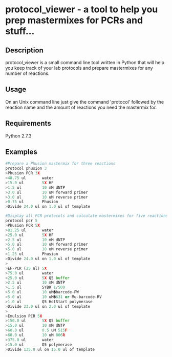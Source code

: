 protocol_viewer - a tool to help you prep mastermixes for PCRs and stuff...
===========================================================================

Description
-----------

protocol_viewer is a small command line tool written in Python that will help you keep track of your lab protocols and prepare mastermixes for any number of reactions.


Usage
-----

On an Unix command line just give the command 'protocol' followed by the reaction name and the amount of reactions you need the mastermix for.


Requirements
------------
Python 2.7.3


Examples
--------
```python
#Prepare a Phusion mastermix for three reactions
protocol phusion 3
>Phusion PCR 3X
>48.75 ul       water
>15.0 ul        5X HF
>1.5 ul         10 mM dNTP
>3.0 ul         10 uM forward primer
>3.0 ul         10 uM reverse primer
>0.75 ul        Phusion
>Divide 24.0 ul on 1.0 ul of template

#Display all PCR protocols and calculate mastermixes for five reactions
protocol pcr 5
>Phusion PCR 5X
>81.25 ul       water
>25.0 ul        5X HF
>2.5 ul         10 mM dNTP
>5.0 ul         10 uM forward primer
>5.0 ul         10 uM reverse primer
>1.25 ul        Phusion
>Divide 24.0 ul on 1.0 ul of template
>
>EF-PCR (25 ul) 5X
>75.0 ul        water
>25.0 ul        5X Q5 buffer
>2.5 ul         10 mM dNTP
>1.5 ul         SYBR 1/500
>5.0 ul         10 uM�barcode-FW
>5.0 ul         10 uM�631 or Mu-barcode-RV
>1.0 ul         Q5 HotStart polymerase
>Divide 23.0 ul on 2.0 ul of template
>
>Emulsion PCR 5X
>150.0 ul       5X Q5 buffer
>15.0 ul        10 mM dNTP
>60.0 ul        0.5 uM 515F
>60.0 ul        10 uM 806R
>375.0 ul       water
>15.0 ul        Q5 polymerase
>Divide 135.0 ul on 15.0 ul of template
